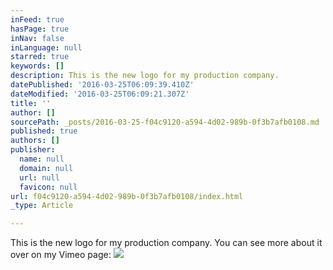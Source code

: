```yaml
---
inFeed: true
hasPage: true
inNav: false
inLanguage: null
starred: true
keywords: []
description: This is the new logo for my production company.
datePublished: '2016-03-25T06:09:39.410Z'
dateModified: '2016-03-25T06:09:21.307Z'
title: ''
author: []
sourcePath: _posts/2016-03-25-f04c9120-a594-4d02-989b-0f3b7afb0108.md
published: true
authors: []
publisher:
  name: null
  domain: null
  url: null
  favicon: null
url: f04c9120-a594-4d02-989b-0f3b7afb0108/index.html
_type: Article

---
```

This is the new logo for my production company. You can see more about it over on my Vimeo page: ![](https://the-grid-user-content.s3-us-west-2.amazonaws.com/d18aa613-4afc-4a26-9fe9-6d50d8e3082c.png)